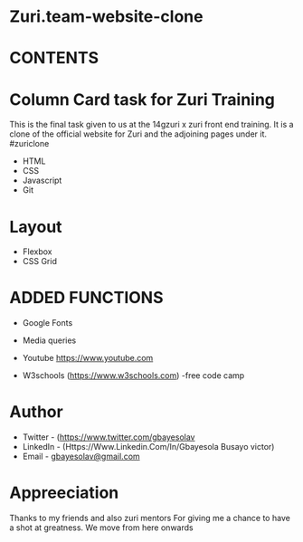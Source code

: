 # Zuri.team-website-clone

# CONTENTS


# Column Card task for Zuri Training 

 This is the final task given to us at the 14gzuri x zuri front end training. It is a clone of the official website for Zuri and the adjoining pages under it.
#zuriclone

- HTML
- CSS
- Javascript
- Git
# Layout

- Flexbox
- CSS Grid
# ADDED FUNCTIONS

- Google Fonts
- Media queries


- Youtube <https://www.youtube.com>
- W3schools (https://www.w3schools.com)
-free code camp
# Author

- Twitter - (https://www.twitter.com/gbayesolav
- LinkedIn - (Https://Www.Linkedin.Com/In/Gbayesola Busayo victor)
- Email - gbayesolav@gmail.com
# Appreeciation
Thanks to my friends and also zuri mentors
For giving me a chance to have a shot at greatness. We move from here onwards
